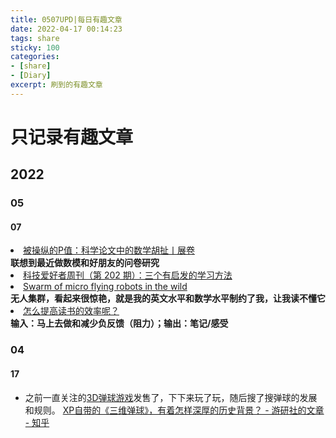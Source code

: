 ```yaml
---
title: 0507UPD|每日有趣文章
date: 2022-04-17 00:14:23
tags: share
sticky: 100
categories: 
- [share]
- [Diary]
excerpt: 刷到的有趣文章
---
```

# 只记录有趣文章
## 2022
### 05
#### 07
<li><a href="https://mp.weixin.qq.com/s/RU2x8aPUx3pHvk8DRCiPbA" time_added="1651926767" tags="">被操纵的P值：科学论文中的数学胡扯丨展卷</a></li><b>联想到最近做数模和好朋友的问卷研究</b>
<li><a href="http://www.ruanyifeng.com/blog/2022/04/weekly-issue-202.html" time_added="1651924696" tags="inoreader,技术">科技爱好者周刊（第 202 期）：三个有启发的学习方法</a></li>
<li><a href="https://www.science.org/doi/10.1126/scirobotics.abm5954" time_added="1651923955" tags="">Swarm of micro flying robots in the wild</a></li><b>无人集群，看起来很惊艳，就是我的英文水平和数学水平制约了我，让我读不懂它</b>
<li><a href="https://daily.zhihu.com/story/9748335" time_added="1651921139" tags="b乎,inoreader,技术">怎么提高读书的效率呢？</a></li><b>输入：马上去做和减少负反馈（阻力）；输出：笔记/感受</b>


### 04
#### 17
* 之前一直关注的[3D弹球游戏](https://www.pinballfx.com/)发售了，下下来玩了玩，随后搜了搜弹球的发展和规则。
[XP自带的《三维弹球》，有着怎样深厚的历史背景？ - 游研社的文章 - 知乎](https://zhuanlan.zhihu.com/p/53821221)
